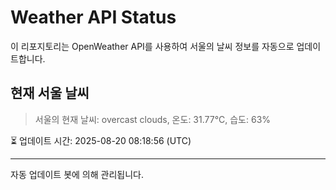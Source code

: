 
# Weather API Status

이 리포지토리는 OpenWeather API를 사용하여 서울의 날씨 정보를 자동으로 업데이트합니다.

## 현재 서울 날씨
> 서울의 현재 날씨: overcast clouds, 온도: 31.77°C, 습도: 63%

⏳ 업데이트 시간: 2025-08-20 08:18:56 (UTC)

---
자동 업데이트 봇에 의해 관리됩니다.
